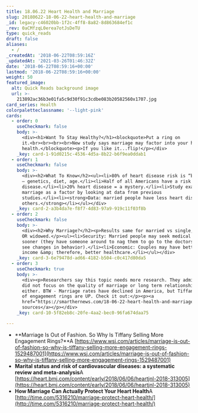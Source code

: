 ```yaml
---
title: 18.06.22 Heart Health and Marriage
slug: 20180622-18-06-22-heart-health-and-marriage
_id: legacy-c46020bb-1f2c-4ff8-8a82-8d863684ef1c
_rev: 0aCMfzqL0erea7otJsDeTU
type: quick_reads
draft: false
aliases:
  - /
_createdAt: '2018-06-22T08:59:16Z'
_updatedAt: '2021-03-26T01:46:32Z'
date: '2018-06-22T08:59:16+00:00'
lastmod: '2018-06-22T08:59:16+00:00'
weight: 50
featured_image:
  alt: Quick Reads background image
  url: >-
    213892ac36b3e01fa5c9d30f91c3cdbe083b20582560x1707.jpg
card_series: Health
colorpaletteclassname: '--light-pink'
cards:
  - order: 0
    useCheckmark: false
    body: >-
      <div><h1>Want To Stay Healthy?</h1><blockquote>Put a ring on
      it.<br><br><br><br>New study says marriage may factor into your heart
      health.</blockquote><p>If you like it...flip!</p></div>
    _key: card-1-91d0215c-4536-4d5a-8b22-b6f9ea0ddab1
  - order: 1
    useCheckmark: false
    body: >-
      <div><h2>What To Know</h2><ul><li>80% of heart disease risk is “baked in”
      – genetics, diet, age.</li><li>Half of all Americans have a risk for heart
      disease.</li><li>20% heart disease = a mystery.</li><li>Study examined
      marriage as a factor by looking at data from previous
      studies.</li><li><strong>Data: married people have less heart disease than
      others.</strong></li></ul></div>
    _key: card-2-a3b4da7e-f8f7-4d83-97a9-919c11f03f8b
  - order: 2
    useCheckmark: false
    body: >-
      <div><h2>Why Marriage?</h2><p>Results same for married vs single, divorced
      OR widowed.</p><ul><li>Security: Married people may seek medical help
      sooner (they have someone around to nag them to go to the doctors OR to
      see changes in behavior).</li><li>Economic: Couples may have better joint
      income &amp; therefore, better healthcare.</li></ul></div>
    _key: card-3-6e79478d-ad66-4182-b504-c0c417d80da5
  - order: 3
    useCheckmark: true
    body: >-
      <div><p>Researchers say this topic needs more research. They admit they
      did not focus on the quality of marriage or long term relationships
      either. BTW - Marriage rates have declined in America, but Tiffany's sales
      of engagement rings are UP. Check it out:</p><p><a
      href="https://smarthernews.com/18-06-22-heart-health-and-marriage/">view
      sources</a></p></div>
    _key: card-10-5f82eb8c-20fe-4aa2-bec0-96fa674daa75

---
```

* **Marriage Is Out of Fashion. So Why Is Tiffany Selling More Engagement Rings?**A [https://www.wsj.com/articles/marriage-is-out-of-fashion-so-why-is-tiffany-selling-more-engagement-rings-1529487001](https://www.wsj.com/articles/marriage-is-out-of-fashion-so-why-is-tiffany-selling-more-engagement-rings-1529487001)
* **Marital status and risk of cardiovascular diseases: a systematic review and meta-analysis**A [https://heart.bmj.com/content/early/2018/06/06/heartjnl-2018-313005](https://heart.bmj.com/content/early/2018/06/06/heartjnl-2018-313005)
* **How Marriage Can Actually Protect Your Heart Health**A [http://time.com/5316210/marriage-protect-heart-health/](http://time.com/5316210/marriage-protect-heart-health/)